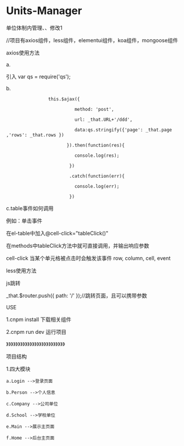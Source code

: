# Units-Manager
单位体制内管理、、修改1

//项目有axios组件，less组件，elementui组件，koa组件，mongoose组件

axios使用方法

a.

引入 var qs = require('qs');

b.   			

					this.$ajax({
	
						      method: 'post',
							  
						      url: _that.URL+'/ddd',
							  
						      data:qs.stringify({'page': _that.page ,'rows': _that.rows })
							  
						   }).then(function(res){
							   
							  console.log(res);
							  
							})
							
							.catch(function(err){
								
							  console.log(err);
							  
							})
							
c.table事件如何调用

例如：单击事件

在el-table中加入@cell-click="tableClick()"

在methods中tableClick方法中就可直接调用，并输出响应参数

cell-click	当某个单元格被点击时会触发该事件	row, column, cell, event

less使用方法

 <style scoped="scoped" lang="less">
 
	.bb{
		
		color: red;
		
			.cc{
				
				color: green;
				
			}
		
	}
	
</style> 

js跳转

_that.$router.push({ path: '/' });//跳转页面，且可以携带参数

USE

1.cnpm install  下载相关组件

2.cnpm run dev  运行项目

》》》》》》》》》》》》》》》》》》》》》》》》》

项目结构

1.四大模块

	a.Login -->登录页面
	
	b.Person -->个人信息
	
	c.Company -->公司单位
	
	d.School -->学校单位
	
	e.Main -->展示主页面
	
	f.Home -->后台主页面
